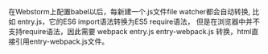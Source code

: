 在Webstorm上配置babel以后，每新建一个.js文件file watcher都会自动转换,
比如 entry.js，它的ES6 import语法转换为ES5 require语法，
但是在浏览器中并不支持require语法，因此需要 webpack entry.js entry-webpack.js 转换，html直接引用entry-webpack.js文件。